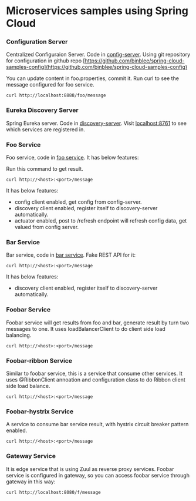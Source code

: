 # Microservices samples using Spring Cloud


### Configuration Server

Centralized Configuraion Server. Code in [config-server](config-server). Using
git repository for configuration in github repo [https://github.com/binblee/spring-cloud-samples-config](https://github.com/binblee/spring-cloud-samples-config)

You can update content in foo.properties, commit it. Run curl to see the message configured for foo service.

```
curl http://localhost:8888/foo/message
```

### Eureka Discovery Server

Spring Eureka server. Code in [discovery-server](discovery-server). Visit
[localhost:8761](http://localhost:8761/) to see which services are registered
in.

### Foo Service
Foo service, code in [foo service](services/foo). It has below features:

Run this command to get result.

```
curl http://<host>:<port>/message
```
It has below features:

- config client enabled, get config from config-server.
- discovery client enabled, register itself to discovery-server automatically.
- actuator enabled, post to /refresh endpoint will refresh config data, get
valued from config server.

### Bar Service
Bar service, code in [bar service](services/bar). Fake REST API for it:

```
curl http://<host>:<port>/message
```

It has below features:

- discovery client enabled, register itself to discovery-server automatically.

### Foobar Service

Foobar service will get results from foo and bar, generate result by turn two
messages to one. It uses loadBalancerClient to do client side load balancing.

```
curl http://<host>:<port>/message
```

### Foobar-ribbon Service

Similar to foobar service, this is a service that consume other services.
It uses @RibbonClient annoation and configuration class to do Ribbon client
side load balance.

```
curl http://<host>:<port>/message
```

### Foobar-hystrix Service

A service to consume bar service result, with hystrix circuit breaker pattern
enabled.

```
curl http://<host>:<port>/message
```

### Gateway Service

It is edge service that is using Zuul as reverse proxy services. Foobar service
is configured in gateway, so you can access foobar service through gateway in
this way:

```
curl http://localhost:8080/f/message
```
